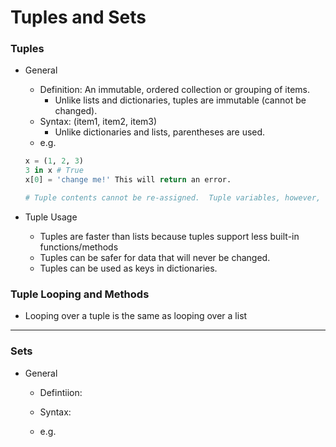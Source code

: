 # Tuples and Sets

### Tuples

- General
  - Definition:  An immutable, ordered collection or grouping of items.
    - Unlike lists and dictionaries, tuples are immutable (cannot be changed).
  - Syntax:  (item1, item2, item3)
    - Unlike dictionaries and lists, parentheses are used.
  - e.g.
  ```python
  x = (1, 2, 3)
  3 in x # True
  x[0] = 'change me!' This will return an error.
  
  # Tuple contents cannot be re-assigned.  Tuple variables, however, can be.
  ```
  
- Tuple Usage
  - Tuples are faster than lists because tuples support less built-in functions/methods
  - Tuples can be safer for data that will never be changed.
  - Tuples can be used as keys in dictionaries.

### Tuple Looping and Methods

- Looping over a tuple is the same as looping over a list


---

### Sets

- General
  - Defintiion:  
  
  - Syntax:  
  - e.g.
  ```python
  
  ```
